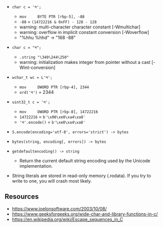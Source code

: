 - `char c = 'न';`
    - `mov     BYTE PTR [rbp-5], -88`
    - `-88` = `(14722216 & 0xFF) - 128 - 128`
    - warning: multi-character character constant [-Wmultichar]
    - warning: overflow in implicit constant conversion [-Woverflow]
    - "%hhu %hhd" -> "168 -88"

- `char c = "न";`
    - `.string "\340\244\250"`
    - warning: initialization makes integer from pointer without a cast [-Wint-conversion]

- `wchar_t wc = L'न';`
    - `mov     DWORD PTR [rbp-4], 2344`
    - `ord('न')` = 2344

- `uint32_t c = 'न';`
    - `mov     DWORD PTR [rbp-8], 14722216`
    - `14722216` = `b'\x00\xe0\xa4\xa8'`
    - `'न'.encode()` = `b'\xe0\xa4\xa8'`

- `S.encode(encoding='utf-8', errors='strict') -> bytes`
- `bytes(string, encoding[, errors]) -> bytes`
- `getdefaultencoding() -> string`
    - Return the current default string encoding used by the Unicode implementation.
- String literals are stored in read-only memory (.rodata). If you try to write to one, you will crash most likely.


## Resources
- <https://www.joelonsoftware.com/2003/10/08/>
- <https://www.geeksforgeeks.org/wide-char-and-library-functions-in-c/>
- <https://en.wikipedia.org/wiki/Escape_sequences_in_C>